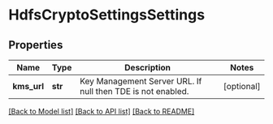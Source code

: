 # HdfsCryptoSettingsSettings

## Properties
Name | Type | Description | Notes
------------ | ------------- | ------------- | -------------
**kms_url** | **str** | Key Management Server URL. If null then TDE is not enabled. | [optional] 

[[Back to Model list]](../README.md#documentation-for-models) [[Back to API list]](../README.md#documentation-for-api-endpoints) [[Back to README]](../README.md)



